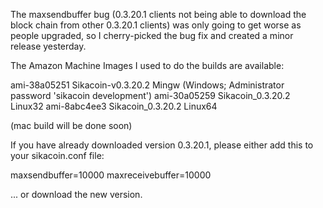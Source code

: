 The maxsendbuffer bug (0.3.20.1 clients not being able to download the block chain from other 0.3.20.1 clients) was only going to get
worse as people upgraded, so I cherry-picked the bug fix and created a minor release yesterday.

The Amazon Machine Images I used to do the builds are available:

  ami-38a05251   Sikacoin-v0.3.20.2 Mingw    (Windows; Administrator password 'sikacoin development')
  ami-30a05259   Sikacoin_0.3.20.2 Linux32
  ami-8abc4ee3   Sikacoin_0.3.20.2 Linux64

(mac build will be done soon)

If you have already downloaded version 0.3.20.1, please either add this to your sikacoin.conf file:

  maxsendbuffer=10000
  maxreceivebuffer=10000

... or download the new version.

